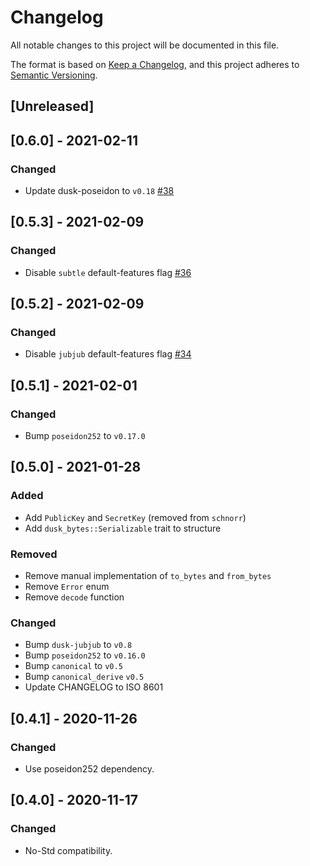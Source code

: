 # Changelog

All notable changes to this project will be documented in this file.

The format is based on [Keep a Changelog](https://keepachangelog.com/en/1.0.0/),
and this project adheres to [Semantic Versioning](https://semver.org/spec/v2.0.0.html).

## [Unreleased]

## [0.6.0] - 2021-02-11

### Changed

- Update dusk-poseidon to `v0.18` [#38](https://github.com/dusk-network/dusk-pki/issues/38)

## [0.5.3] - 2021-02-09

### Changed

- Disable `subtle` default-features flag [#36](https://github.com/dusk-network/dusk-pki/issues/36)

## [0.5.2] - 2021-02-09

### Changed

- Disable `jubjub` default-features flag [#34](https://github.com/dusk-network/dusk-pki/issues/34)

## [0.5.1] - 2021-02-01

### Changed

- Bump `poseidon252` to `v0.17.0`

## [0.5.0] - 2021-01-28

### Added

- Add `PublicKey` and `SecretKey` (removed from `schnorr`)
- Add `dusk_bytes::Serializable` trait to structure

### Removed

- Remove manual implementation of `to_bytes` and `from_bytes`
- Remove `Error` enum
- Remove `decode` function

### Changed

- Bump `dusk-jubjub` to `v0.8`
- Bump `poseidon252` to `v0.16.0`
- Bump `canonical` to `v0.5`
- Bump `canonical_derive` `v0.5`
- Update CHANGELOG to ISO 8601

## [0.4.1] - 2020-11-26

### Changed

- Use poseidon252 dependency.

## [0.4.0] - 2020-11-17

### Changed

- No-Std compatibility.
